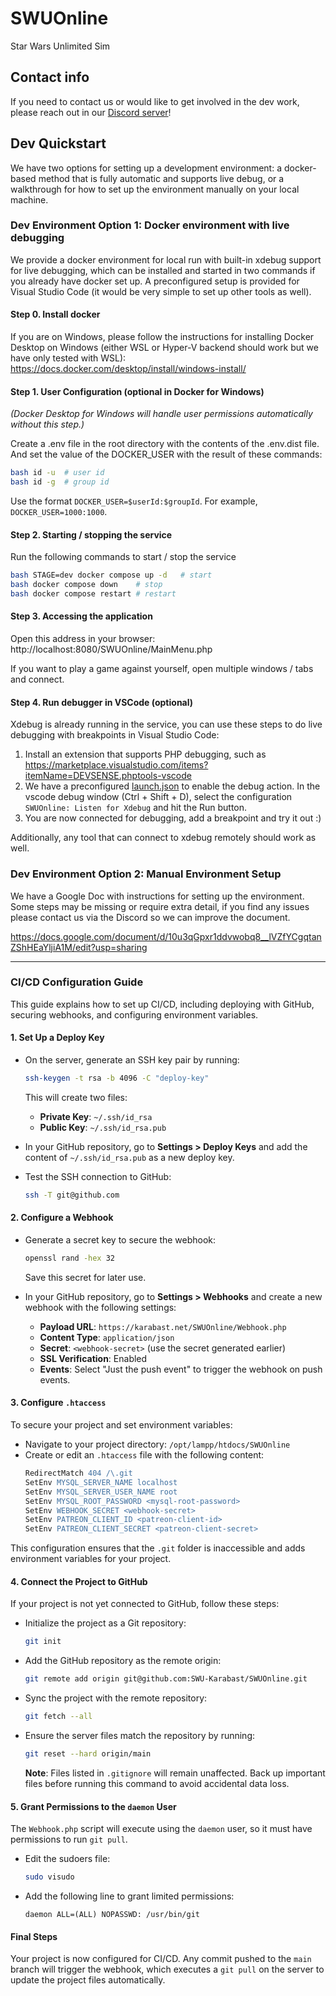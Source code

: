 # SWUOnline
Star Wars Unlimited Sim

## Contact info
If you need to contact us or would like to get involved in the dev work, please reach out in our [Discord server](https://discord.gg/hKRaqHND4v)!

## Dev Quickstart

We have two options for setting up a development environment: a docker-based method that is fully automatic and supports live debug, or a walkthrough for how to set up the environment manually on your local machine.

### Dev Environment Option 1: Docker environment with live debugging
We provide a docker environment for local run with built-in xdebug support for live debugging, which can be installed and started in two commands if you already have docker set up. A preconfigured setup is provided for Visual Studio Code (it would be very simple to set up other tools as well).

#### Step 0. Install docker
If you are on Windows, please follow the instructions for installing Docker Desktop on Windows (either WSL or Hyper-V backend should work but we have only tested with WSL): https://docs.docker.com/desktop/install/windows-install/

#### Step 1. User Configuration (optional in Docker for Windows)
_(Docker Desktop for Windows will handle user permissions automatically without this step.)_

Create a .env file in the root directory with the contents of the .env.dist file.
And set the value of the DOCKER_USER with the result of these commands:

```bash
bash id -u  # user id
bash id -g  # group id
```

Use the format `DOCKER_USER=$userId:$groupId`. For example, `DOCKER_USER=1000:1000`.

#### Step 2. Starting / stopping the service

Run the following commands to start / stop the service
```bash
bash STAGE=dev docker compose up -d   # start
bash docker compose down    # stop
bash docker compose restart # restart
```

#### Step 3. Accessing the application

Open this address in your browser: http://localhost:8080/SWUOnline/MainMenu.php

If you want to play a game against yourself, open multiple windows / tabs and connect.

#### Step 4. Run debugger in VSCode (optional)
Xdebug is already running in the service, you can use these steps to do live debugging with breakpoints in Visual Studio Code:

1. Install an extension that supports PHP debugging, such as https://marketplace.visualstudio.com/items?itemName=DEVSENSE.phptools-vscode
2. We have a preconfigured [launch.json](.vscode/launch.json) to enable the debug action. In the vscode debug window (Ctrl + Shift + D), select the configuration `SWUOnline: Listen for Xdebug` and hit the Run button.
3. You are now connected for debugging, add a breakpoint and try it out :)

Additionally, any tool that can connect to xdebug remotely should work as well.

### Dev Environment Option 2: Manual Environment Setup

We have a Google Doc with instructions for setting up the environment. Some steps may be missing or require extra detail, if you find any issues please contact us via the Discord so we can improve the document.

https://docs.google.com/document/d/10u3qGpxr1ddvwobq8__lVZfYCgqtanZShHEaYljiA1M/edit?usp=sharing

---

### CI/CD Configuration Guide

This guide explains how to set up CI/CD, including deploying with GitHub, securing webhooks, and configuring environment variables.


#### 1. Set Up a Deploy Key
- On the server, generate an SSH key pair by running:  
  ```bash
  ssh-keygen -t rsa -b 4096 -C "deploy-key"
  ```
  This will create two files:
  - **Private Key**: `~/.ssh/id_rsa`
  - **Public Key**: `~/.ssh/id_rsa.pub`

- In your GitHub repository, go to **Settings > Deploy Keys** and add the content of `~/.ssh/id_rsa.pub` as a new deploy key.

- Test the SSH connection to GitHub:  
  ```bash
  ssh -T git@github.com
  ```

#### 2. Configure a Webhook
- Generate a secret key to secure the webhook:  
  ```bash
  openssl rand -hex 32
  ```
  Save this secret for later use.

- In your GitHub repository, go to **Settings > Webhooks** and create a new webhook with the following settings:
  - **Payload URL**: `https://karabast.net/SWUOnline/Webhook.php`
  - **Content Type**: `application/json`
  - **Secret**: `<webhook-secret>` (use the secret generated earlier)
  - **SSL Verification**: Enabled
  - **Events**: Select "Just the push event" to trigger the webhook on push events.

#### 3. Configure `.htaccess`
To secure your project and set environment variables:
- Navigate to your project directory: `/opt/lampp/htdocs/SWUOnline`
- Create or edit an `.htaccess` file with the following content:
  ```apache
  RedirectMatch 404 /\.git
  SetEnv MYSQL_SERVER_NAME localhost
  SetEnv MYSQL_SERVER_USER_NAME root
  SetEnv MYSQL_ROOT_PASSWORD <mysql-root-password>
  SetEnv WEBHOOK_SECRET <webhook-secret>
  SetEnv PATREON_CLIENT_ID <patreon-client-id>
  SetEnv PATREON_CLIENT_SECRET <patreon-client-secret>
  ```

This configuration ensures that the `.git` folder is inaccessible and adds environment variables for your project.

#### 4. Connect the Project to GitHub
If your project is not yet connected to GitHub, follow these steps:

- Initialize the project as a Git repository:
  ```bash
  git init
  ```

- Add the GitHub repository as the remote origin:
  ```bash
  git remote add origin git@github.com:SWU-Karabast/SWUOnline.git
  ```

- Sync the project with the remote repository:
  ```bash
  git fetch --all
  ```

- Ensure the server files match the repository by running:
  ```bash
  git reset --hard origin/main
  ```
  **Note**: Files listed in `.gitignore` will remain unaffected. Back up important files before running this command to avoid accidental data loss.

#### 5. Grant Permissions to the `daemon` User
The `Webhook.php` script will execute using the `daemon` user, so it must have permissions to run `git pull`.

- Edit the sudoers file:
  ```bash
  sudo visudo
  ```

- Add the following line to grant limited permissions:
  ```text
  daemon ALL=(ALL) NOPASSWD: /usr/bin/git
  ```

#### Final Steps
Your project is now configured for CI/CD. Any commit pushed to the `main` branch will trigger the webhook, which executes a `git pull` on the server to update the project files automatically.
